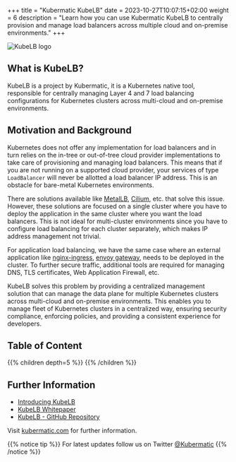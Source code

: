 +++
title = "Kubermatic KubeLB"
date = 2023-10-27T10:07:15+02:00
weight = 6
description = "Learn how you can use Kubermatic KubeLB to centrally provision and manage load balancers across multiple cloud and on-premise environments."
+++

![KubeLB logo](/img/kubelb/common/logo.png?classes=logo-height)

## What is KubeLB?

KubeLB is a project by Kubermatic, it is a Kubernetes native tool, responsible for centrally managing Layer 4 and 7 load balancing configurations for Kubernetes clusters across multi-cloud and on-premise environments.

## Motivation and Background

Kubernetes does not offer any implementation for load balancers and in turn relies on the in-tree or out-of-tree cloud provider implementations to take care of provisioning and managing load balancers. This means that if you are not running on a supported cloud provider, your services of type `LoadBalancer` will never be allotted a load balancer IP address. This is an obstacle for bare-metal Kubernetes environments.

There are solutions available like [MetalLB][2], [Cilium][3], etc. that solve this issue. However, these solutions are focused on a single cluster where you have to deploy the application in the same cluster where you want the load balancers. This is not ideal for multi-cluster environments since you have to configure load balancing for each cluster separately, which makes IP address management not trivial.

For application load balancing, we have the same case where an external application like [nginx-ingress][4], [envoy gateway][5], needs to be deployed in the cluster. To further secure traffic, additional tools are required for managing DNS, TLS certificates, Web Application Firewall, etc.

KubeLB solves this problem by providing a centralized management solution that can manage the data plane for multiple Kubernetes clusters across multi-cloud and on-premise environments. This enables you to manage fleet of Kubernetes clusters in a centralized way, ensuring security compliance, enforcing policies, and providing a consistent experience for developers.

[2]: https://metallb.universe.tf
[3]: https://cilium.io/use-cases/load-balancer/
[4]: https://kubernetes.github.io/ingress-nginx/
[5]: https://gateway.envoyproxy.io/

## Table of Content

{{% children depth=5 %}}
{{% /children %}}

## Further Information

- [Introducing KubeLB](https://www.kubermatic.com/products/kubelb/)
- [KubeLB Whitepaper](https://www.kubermatic.com/static/KubeLB-Cloud-Native-Multi-Tenant-Load-Balancer.pdf)
- [KubeLB - GitHub Repository](https://github.com/kubermatic/kubelb)

Visit [kubermatic.com](https://www.kubermatic.com/) for further information.

{{% notice tip %}}
For latest updates follow us on Twitter [@Kubermatic](https://twitter.com/Kubermatic)
{{% /notice %}}
